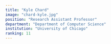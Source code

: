```yaml
---
title: "Kyle Chard"
image: "chard-kyle.jpg"
position: "Research Assistant Professor"
department: "Department of Computer Science"
institution: "University of Chicago"
ranking: 11
---
```

